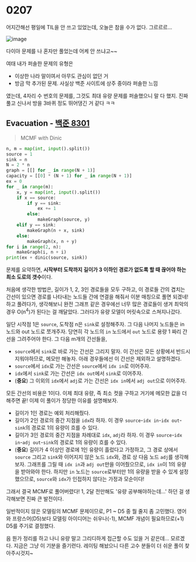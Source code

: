 # 0207

어지간해선 평일에 TIL을 안 쓰고 있었는데, 오늘은 참을 수가 없다. 그르르르...

![image](https://user-images.githubusercontent.com/97663863/217017914-0ff6431f-ff7a-4593-9109-62b4484299b1.png)

다이아 문제를 나 혼자만 풀었는데 어케 안 쓰냐고~~

여태 내가 퍼솔한 문제의 유형은

- 이상한 나라 말이여서 아무도 관심이 없던 거
- 방금 막 추가된 문제. 사실상 백준 사이트에 상주 중이라 퍼솔한 느낌

였는데, 4자리 수 번호의 문제를, 그것도 최대 유량 문제를 퍼솔했으니 말 다 했지. 진짜 풀고 신나서 방을 3바퀴 정도 뛰어댕긴 거 같다 ㅋㅋ



## Evacuation - [백준 8301](https://www.acmicpc.net/problem/8301)

> MCMF with Dinic

```Python
n, m = map(int, input().split())
source = 1
sink = n
N = 2 * n
graph = [[] for _ in range(N + 1)]
capacity = [[0] * (N + 1) for _ in range(N + 1)]
ex = 0
for _ in range(m):
    x, y = map(int, input().split())
    if x == source:
        if y == sink:
            ex += 1
        else:
            makeGraph(source, y)
    elif y == sink:
        makeGraph(n + x, sink)
    else:
        makeGraph(x, n + y)
for i in range(2, n):
    makeGraph(i, n + i)
print(ex + dinic(source, sink))
```

문제를 요약하면, **시작부터 도착까지 길이가 3 이하인 경로가 없도록 할 때 끊어야 하는 최소 도로의 갯수**이다.

처음에 생각한 방법은, 길이가 1, 2, 3인 경로들을 모두 구하고, 이 경로들 간의 겹치는 간선이 있으면 경로를 나타내는 노드들 간에 연결을 해줘서 이분 매칭으로 풀면 되겠네! 하고 풀려다가, 생각해보니 완전 그래프 같은 경우에선 너무 많은 경로들이 생겨 최악의 경우 O(n<sup>4</sup>)가 된다는 걸 깨달았다. 그러다가 유량 모델이 머릿속으로 스쳐지나갔다.

일단 시작점 1은 `source`, 도착점 n은 `sink`로 설정해주자. 그 다음 나머지 노드들은 in 노드와 out 노드로 쪼개주자. 당연히 각 노드의 `in` 노드에서 `out` 노드로 용량 1 짜리 간선을 그려주어야 한다. 그 다음 m개의 간선들을,

- `source`에서 `sink`로 바로 가는 간선은 그리지 말자. 이 간선은 모든 상황에서 반드시 지워야하므로, 메모만 해놓자. 아래 경우들에선 이 간선은 제외하고 설명하겠다.
- `source`에서 `idx`로 가는 간선은 `source`에서 `idx in`로 이어주자.
- `idx`에서 `sink`로 가는 간선은 `idx out`에서 `sink`로 이어주자.
- (**중요**) 그 이외의 `idx`에서 `adj`로 가는 간선은 `idx in`에서 `adj out`으로 이어주자.

모든 간선의 비용은 1이다. 이제 최대 유량, 즉 최소 컷을 구하고 거기에 메모한 값을 더해주면 끝! 이제 이 풀이가 정당한 이유를 설명해보자.

- 길이가 1인 경로는 예외 처리해줬다.
- 길이가 2인 경로의 중간 지점을 `idx`라 하자. 이 경우 `source`-`idx in`-`idx out`-`sink`의 경로로 1의 유량이 흐를 수 있다.
- 길이가 3인 경로의 중간 지점을 차례대로 `idx`, `adj`라 하자. 이 경우 `source`-`idx in`-`adj out`-`sink`의 경로로 1의 유량이 흐를 수 있다.
- (**중요**) 길이가 4 이상인 경로에 1인 유량이 흘렀다고 가정하고, 그 경로 상에서 `source` 그리고 `sink`와 이어지지 않은 노드 `idx`와, 경로 상 다음 노드 `adj`를 생각해보자. 그래프를 그릴 때 `idx in`과 `adj out`만을 이어줬으므로, `idx in`이 1의 유량을 받아와야 한다. 하지만 `in` 노드는 `source`로부터만 1의 유량을 받을 수 있게 설정했으므로, `source`와 `idx`가 인접하지 않다는 가정과 모순이다!

그래서 결국 MCMF로 풀어버렸다! 1, 2달 전만해도 '유량 공부해야하는데...' 하던 걸 생각해보면 진짜 큰 발전이다.

일반적이지 않은 모델링의 MCMF 문제이므로, P1 ~ D5 중 뭘 줄지 좀 고민했다. 영어와 프랑스어(D5)보다 모델링 아이디어는 쉬우나(-1), MCMF 개념이 필요하므로(+1) D5를 주기로 결정했다.

음 뭔가 정리를 하고 나니 유량 말고 그리디하게 접근할 수도 있을 거 같은데... 모르겠다. 지금은 그냥 이 기분을 즐기련다. 레이팅 해놨으니 다른 고수 분들이 더 쉬운 풀이 찾아주시것지~
